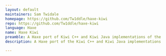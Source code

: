 ```yaml
---
layout: default
maintainers: Sam Twidale
homepage: https://github.com/Tw1ddle/haxe-kiwi
repo: https://github.com/Tw1ddle/haxe-kiwi
language: Haxe
name: Haxe Kiwi
preamble: A Haxe port of Kiwi C++ and Kiwi Java implementations of the Cassowary constraint solving algorithm.
description: A Haxe port of the Kiwi C++ and Kiwi Java implementations of the Cassowary constraint solving algorithm. The goal of the project is to produce a cross-platform implementation of the Cassowary constraint solving algorithm that is compatible with all Haxe targets.

---
```

